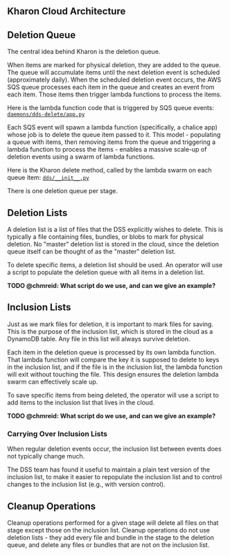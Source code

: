 Kharon Cloud Architecture
----------------------------

## Deletion Queue

The central idea behind Kharon is the deletion queue.

When items are marked for physical deletion, they are added to the queue. The queue will accumulate items until the
next deletion event is scheduled (approximately daily). When the scheduled deletion event occurs, the AWS SQS queue
processes each item in the queue and creates an event from each item. Those items then trigger lambda functions to
process the items.

Here is the lambda function code that is triggered by SQS queue events:
[`daemons/dds-delete/app.py`](daemons/dds-delete/app.py)

Each SQS event will spawn a lambda function (specifically, a chalice app) whose job is to delete the queue item
passed to it. This model - populating a queue with items, then removing items from the queue and triggering a
lambda function to process the items - enables a massive scale-up of deletion events using a swarm of lambda
functions.

Here is the Kharon delete method, called by the lambda swarm on each queue item:
[`dds/__init__.py`](../dds/__init__.py)

There is one deletion queue per stage.

## Deletion Lists

A deletion list is a list of files that the DSS explicitly wishes to delete. This is typically a file containing
files, bundles, or blobs to mark for physical deletion. No "master" deletion list is stored in the cloud, since
the deletion queue itself can be thought of as the "master" deletion list.

To delete specific items, a deletion list should be used. An operator will use a script to populate the deletion
queue with all items in a deletion list.

**TODO @chmreid: What script do we use, and can we give an example?**

## Inclusion Lists

Just as we mark files for deletion, it is important to mark files for saving. This is the purpose of the
inclusion list, which is stored in the cloud as a DynamoDB table. Any file in this list will always survive
deletion.

Each item in the deletion queue is processed by its own lambda function. That lambda function will compare the
key it is supposed to delete to keys in the inclusion list, and if the file is in the inclusion list, the lambda
function will exit without touching the file. This design ensures the deletion lambda swarm can effectively scale up.

To save specific items from being deleted, the operator will use a script to add items to the inclusion list
that lives in the cloud.

**TODO @chmreid: What script do we use, and can we give an example?**

### Carrying Over Inclusion Lists

When regular deletion events occur, the inclusion list between events does not typically change much.

The DSS team has found it useful to maintain a plain text version of the inclusion list, to make it easier
to repopulate the inclusion list and to control changes to the inclusion list (e.g., with version control).

## Cleanup Operations

Cleanup operations performed for a given stage will delete all files on that stage except those on the inclusion
list. Cleanup operations do not use deletion lists - they add every file and bundle in the stage to the deletion
queue, and delete any files or bundles that are not on the inclusion list.


